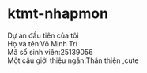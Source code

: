 # ktmt-nhapmon
Dự án đầu tiên của tôi <br>
Họ và tên:Võ Minh Trí <br>
Mã số sinh viên:25139056 <br>
Một câu giới thiệu ngắn:Thân thiện ,cute

